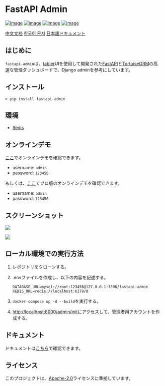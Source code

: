 # FastAPI Admin

[![image](https://img.shields.io/pypi/v/fastapi-admin.svg?style=flat)](https://pypi.python.org/pypi/fastapi-admin)
[![image](https://img.shields.io/github/license/fastapi-admin/fastapi-admin)](https://github.com/fastapi-admin/fastapi-admin)
[![image](https://github.com/fastapi-admin/fastapi-admin/workflows/deploy/badge.svg)](https://github.com/fastapi-admin/fastapi-admin/actions?query=workflow:deploy)
[![image](https://github.com/fastapi-admin/fastapi-admin/workflows/pypi/badge.svg)](https://github.com/fastapi-admin/fastapi-admin/actions?query=workflow:pypi)

[中文文档](./README-zh.md)
[한국어 문서](./README-ko.md)
[日本語ドキュメント](./README-ja.md)

## はじめに

`fastapi-admin`は、[tabler](https://github.com/tabler/tabler)UIを使用して開発された[FastAPI](https://github.com/tiangolo/fastapi)と[TortoiseORM](https://github.com/tortoise/tortoise-orm/)の高速な管理ダッシュボードで、Django adminを参考にしています。

## インストール

```shell
> pip install fastapi-admin
```

## 環境

- [Redis](https://redis.io)

## オンラインデモ

[ここ](https://fastapi-admin.long2ice.io/admin/login)でオンラインデモを確認できます。

- username: `admin`
- password: `123456`

もしくは、[ここ](https://fastapi-admin-pro.long2ice.io/admin/login)でプロ版のオンラインデモを確認できます。

- username: `admin`
- password: `123456`

## スクリーンショット

![](https://raw.githubusercontent.com/fastapi-admin/fastapi-admin/dev/images/login.png)

![](https://raw.githubusercontent.com/fastapi-admin/fastapi-admin/dev/images/dashboard.png)

## ローカル環境での実行方法

1. レポジトリをクローンする。
2. .envファイルを作成し、以下の内容を記述する。

   ```dotenv
   DATABASE_URL=mysql://root:123456@127.0.0.1:3306/fastapi-admin
   REDIS_URL=redis://localhost:6379/0
   ```

3. `docker-compose up -d --build`を実行する。
4. <http://localhost:8000/admin/init>にアクセスして、管理者用アカウントを作成する。

## ドキュメント

ドキュメントは[こちら](https://fastapi-admin-docs.long2ice.io)で確認できます。

## ライセンス

このプロジェクトは、[Apache-2.0](https://github.com/fastapi-admin/fastapi-admin/blob/master/LICENSE)ライセンスに準拠しています。
